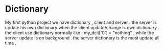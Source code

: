 # Dictionary
My first python project 
we have dictionary , client and server .
the server is update his own dictionary when the client update/change is own dictionary .
the client use dictionary normally like : my_dcit['0'] = "nothing" , while the server update is on background .
the server dictionary is the most update all time . 
